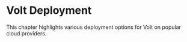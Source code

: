 # Volt Deployment

This chapter highlights various deployment options for Volt on popular cloud providers.